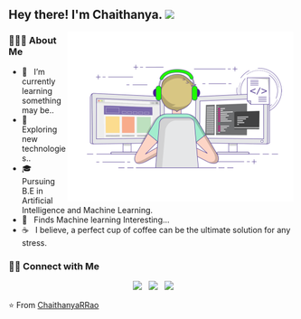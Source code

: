 <h2> Hey there! I'm Chaithanya. <img src="https://github.com/souvikguria98/souvikguria98/blob/master/Hi.gif" width="25"></h2>
<img align="right" alt="GIF" src="https://raw.githubusercontent.com/devSouvik/devSouvik/master/gif3.gif" width="400"/>

<h3> 👨🏻‍💻 About Me </h3>

- 🔭 &nbsp; I’m currently learning something may be..
- 🤔 &nbsp; Exploring new technologies..
- 🎓 &nbsp; Pursuing B.E in Artificial Intelligence and Machine Learning.
- 🌱 &nbsp; Finds Machine learning Interesting...
- ☕ &nbsp; I believe, a perfect cup of coffee can be the ultimate solution for any stress. 


<h3> 🤝🏻 Connect with Me </h3>

<p align="center">
&nbsp; <a href="https://www.instagram.com/chaithanya_._rao
/" target="_blank" rel="noopener noreferrer"><img src="https://img.icons8.com/plasticine/100/000000/instagram-new.png" width="50" /></a>  
&nbsp; <a href="https://www.linkedin.com/in/chaithanya-r-rao-/" target="_blank" rel="noopener noreferrer"><img src="https://img.icons8.com/plasticine/100/000000/linkedin.png" width="50" /></a>
&nbsp; <a href="mailto:raochaithanya56@gmail.com" target="_blank" rel="noopener noreferrer"><img src="https://img.icons8.com/plasticine/100/000000/gmail.png"  width="50" /></a>
</p>

⭐️ From [ChaithanyaRRao](https://github.com/chaith1912)
